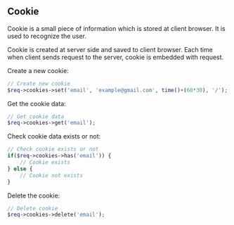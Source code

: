 ## Cookie

  Cookie is a small piece of information which is stored at client browser. It is used to recognize the user.

  Cookie is created at server side and saved to client browser. Each time when client sends request to the server, cookie is embedded with request.

Create a new cookie:

```php
// Create new cookie
$req->cookies->set('email', 'example@gmail.com', time()+(60*30), '/');
```

Get the cookie data:

```php
// Get cookie data
$req->cookies->get('email');
```

Check cookie data exists or not:

```php
// Check cookie exists or not
if($req->cookies->has('email')) {
    // Cookie exists
} else {
    // Cookie not exists
}
```

Delete the cookie:

```php
// Delete cookie
$req->cookies->delete('email');
```
